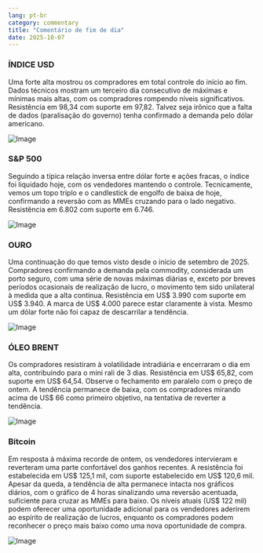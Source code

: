 ```yaml
---
lang: pt-br
category: commentary
title: "Comentário de fim de dia"
date: 2025-10-07
---
```


### ÍNDICE USD

Uma forte alta mostrou os compradores em total controle do início ao fim. Dados técnicos mostram um terceiro dia consecutivo de máximas e mínimas mais altas, com os compradores rompendo níveis significativos. Resistência em 98,34 com suporte em 97,82. Talvez seja irônico que a falta de dados (paralisação do governo) tenha confirmado a demanda pelo dólar americano.

![Image](https://markleighedu.github.io/img/Oct-2025/07-Oct-2025/usdindex.jpg)

### S&P 500

Seguindo a típica relação inversa entre dólar forte e ações fracas, o índice foi liquidado hoje, com os vendedores mantendo o controle. Tecnicamente, vemos um topo triplo e o candlestick de engolfo de baixa de hoje, confirmando a reversão com as MMEs cruzando para o lado negativo. Resistência em 6.802 com suporte em 6.746.

![Image](https://markleighedu.github.io/img/Oct-2025/07-Oct-2025/sp500.jpg)

### OURO

Uma continuação do que temos visto desde o início de setembro de 2025. Compradores confirmando a demanda pela commodity, considerada um porto seguro, com uma série de novas máximas diárias e, exceto por breves períodos ocasionais de realização de lucro, o movimento tem sido unilateral à medida que a alta continua. Resistência em US$ 3.990 com suporte em US$ 3.940. A marca de US$ 4.000 parece estar claramente à vista. Mesmo um dólar forte não foi capaz de descarrilar a tendência.

![Image](https://markleighedu.github.io/img/Oct-2025/07-Oct-2025/gold.jpg)

### ÓLEO BRENT

Os compradores resistiram à volatilidade intradiária e encerraram o dia em alta, contribuindo para o mini rali de 3 dias. Resistência em US$ 65,82, com suporte em US$ 64,54. Observe o fechamento em paralelo com o preço de ontem. A tendência permanece de baixa, com os compradores mirando acima de US$ 66 como primeiro objetivo, na tentativa de reverter a tendência.

![Image](https://markleighedu.github.io/img/Oct-2025/07-Oct-2025/brentoil.jpg)

### Bitcoin

Em resposta à máxima recorde de ontem, os vendedores intervieram e reverteram uma parte confortável dos ganhos recentes. A resistência foi estabelecida em US$ 125,1 mil, com suporte estabelecido em US$ 120,6 mil. Apesar da queda, a tendência de alta permanece intacta nos gráficos diários, com o gráfico de 4 horas sinalizando uma reversão acentuada, suficiente para cruzar as MMEs para baixo. Os níveis atuais (US$ 122 mil) podem oferecer uma oportunidade adicional para os vendedores aderirem ao espírito de realização de lucros, enquanto os compradores podem reconhecer o preço mais baixo como uma nova oportunidade de compra.

![Image](https://markleighedu.github.io/img/Oct-2025/07-Oct-2025/bitcoin.jpg)

